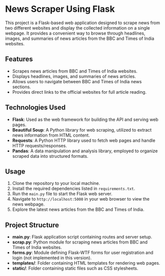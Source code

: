 # News Scraper Using Flask

This project is a Flask-based web application designed to scrape news from two different websites and display the collected information on a single webpage. 
It provides a convenient way to browse through headlines, images, and summaries of news articles from the BBC and Times of India websites.

## Features
- Scrapes news articles from BBC and Times of India websites.
- Displays headlines, images, and summaries of news articles.
- Allows users to navigate between BBC and Times of India news sections.
- Provides direct links to the official websites for full article reading.

## Technologies Used
- **Flask**: Used as the web framework for building the API and serving web pages.
- **Beautiful Soup**: A Python library for web scraping, utilized to extract news information from HTML content.
- **Requests**: A Python HTTP library used to fetch web pages and handle HTTP requests/responses.
- **Pandas**: A data manipulation and analysis library, employed to organize scraped data into structured formats.

## Usage
1. Clone the repository to your local machine.
2. Install the required dependencies listed in `requirements.txt`.
3. Run the `main.py` file to start the Flask web server.
4. Navigate to `http://localhost:5000` in your web browser to view the news webpage.
5. Explore the latest news articles from the BBC and Times of India.

## Project Structure
- **main.py**: Flask application script containing routes and server setup.
- **scrap.py**: Python module for scraping news articles from BBC and Times of India websites.
- **forms.py**: Module defining Flask-WTF forms for user registration and login (not implemented in this version).
- **templates/**: Folder containing HTML templates for rendering web pages.
- **static/**: Folder containing static files such as CSS stylesheets.
